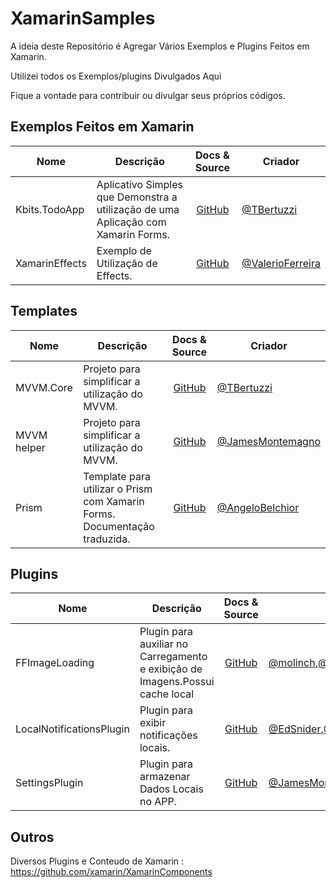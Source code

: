 # XamarinSamples

A ideia deste Repositório é Agregar Vários Exemplos e Plugins Feitos em Xamarin.

Utilizei todos os Exemplos/plugins Divulgados Aqui

Fique a vontade para contribuir ou divulgar seus próprios códigos.

## Exemplos Feitos em Xamarin

|Nome|Descrição|Docs & Source|Criador|
| ------------------- | --------------------------------- | :-----------: | -------------------- |
|Kbits.TodoApp|Aplicativo Simples que Demonstra a utilização de uma Aplicação com Xamarin Forms.|[GitHub](https://github.com/TBertuzzi/Kbits.TodoApp)|[@TBertuzzi](https://github.com/TBertuzzi)|
|XamarinEffects|Exemplo de Utilização de Effects.|[GitHub](https://github.com/Sylix/XamarinEffects)|[@ValerioFerreira](https://github.com/Sylix)|

## Templates

|Nome|Descrição|Docs & Source|Criador|
| ------------------- | --------------------------------- | :-----------: | -------------------- |
|MVVM.Core|Projeto para simplificar a utilização do MVVM.|[GitHub](https://github.com/TBertuzzi/MVVM.Core)|[@TBertuzzi](https://github.com/TBertuzzi)|
|MVVM helper|Projeto para simplificar a utilização do MVVM.|[GitHub](https://github.com/jamesmontemagno/mvvm-helpers)|[@JamesMontemagno](https://github.com/jamesmontemagno)|
|Prism|Template para utilizar o Prism com Xamarin Forms. Documentação traduzida.|[GitHub](https://github.com/angelobelchior/prism-xamarin-forms/wiki)|[@AngeloBelchior](https://github.com/angelobelchior)|

## Plugins

|Nome|Descrição|Docs & Source|Criador|
| ------------------- | --------------------------------- | :-----------: | -------------------- |
|FFImageLoading|Plugin para auxiliar no Carregamento e exibição de Imagens.Possui cache local|[GitHub](https://github.com/luberda-molinet/FFImageLoading)|[@molinch](https://github.com/molinch),[@daniel-luberda](https://github.com/daniel-luberda/)|
|LocalNotificationsPlugin|Plugin para exibir notificações locais.|[GitHub](https://github.com/edsnider/LocalNotificationsPlugin)|[@EdSnider](http://www.twitter.com/EdSnider),[@JamesMontemagno](https://github.com/jamesmontemagno/)|
|SettingsPlugin|Plugin para armazenar Dados Locais no APP.|[GitHub](https://github.com/jamesmontemagno/SettingsPlugin)|[@JamesMontemagno](https://github.com/jamesmontemagno)|

## Outros

Diversos Plugins e Conteudo de Xamarin : https://github.com/xamarin/XamarinComponents
